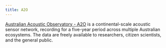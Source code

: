 ```yaml
---
title: A2O
---
```


[Australian Acoustic Observatory - A2O](https://acousticobservatory.org/) is a continental-scale acoustic sensor network, recording for a five-year period across multiple Australian ecosystems. The data are freely available to researchers, citizen scientists, and the general public.